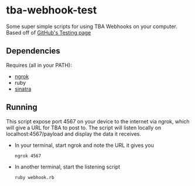 # tba-webhook-test
Some super simple scripts for using TBA Webhooks on your computer. Based off of [GitHub's Testing page](https://developer.github.com/webhooks/configuring/)

## Dependencies

Requires (all in your PATH):
 - [ngrok](https://ngrok.com/download)
 - ruby
 - [sinatra](http://www.sinatrarb.com/)

## Running
This script expose port 4567 on your device to the internet via ngrok, which will give a URL for TBA to post to. The script will listen locally on localhost:4567/payload and display the data it receives.

- In your terminal, start ngrok and note the URL it gives you
  ```
  ngrok 4567
  ```
- In another terminal, start the listening script
  ```
  ruby webhook.rb
  ```
